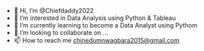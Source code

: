 - 👋 Hi, I’m @Chiefdaddy2022
- 👀 I’m interested in Data Analysis using Python & Tableau
- 🌱 I’m currently learning to become a Data Analyst using Pythom
- 💞️ I’m looking to collaborate on ...
- 📫 How to reach me chinedumnwagbara2015@gmail.com

<!---
Chiefdaddy2022/Chiefdaddy2022 is a ✨ special ✨ repository because its `README.md` (this file) appears on your GitHub profile.
You can click the Preview link to take a look at your changes.
--->
